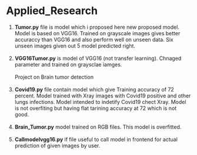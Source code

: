 # Applied_Research
1. **Tumor.py** file is model which i proposed here new proposed model. Model is based on VGG16. Trained on grayscale images gives better accuraccy than VGG16 and also perform well on unseen data. Six unseen images given out 5 model predicted right.  <br/><br/>
2. **VGG16Tumor.py** is model of VGG16 (not transfer learning). Chnaged parameter and trained on graysclae iamges. <br/><br/>
 Project on Brain tumor detection <br/><br/>
3. **Covid19.py** file contain model which give Training accuracy of 72 percent. Model trained with Xray images with Covid19 positive and other lungs infections. Model intended to indetify Covid19 chect Xray.  Model is not overfiting but having flat tarining accuracy at 72 which is not good.  <br/>  <br/> 
4. **Brain_Tumor.py** model trained on RGB files. This model is overfitted.  <br/><br/>
5. **Callmodelvgg16.py** if file useful to call model in frontend for actual prediction of given images by user. <br/>
